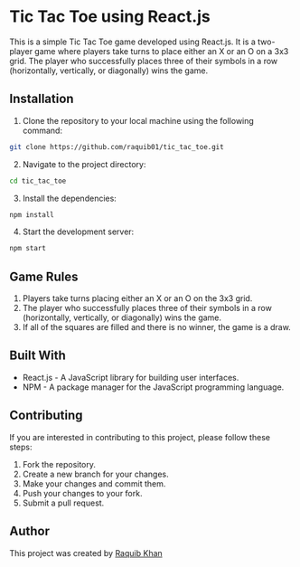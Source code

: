 # Tic Tac Toe using React.js

This is a simple Tic Tac Toe game developed using React.js. It is a two-player game where players take turns to place either an X or an O on a 3x3 grid. The player who successfully places three of their symbols in a row (horizontally, vertically, or diagonally) wins the game.

## Installation

1. Clone the repository to your local machine using the following command:

```bash
git clone https://github.com/raquib01/tic_tac_toe.git
```
2. Navigate to the project directory:

```bash
cd tic_tac_toe
```
3. Install the dependencies:

```bash
npm install
```
4. Start the development server:

```bash
npm start
```
## Game Rules

1. Players take turns placing either an X or an O on the 3x3 grid.
2. The player who successfully places three of their symbols in a row (horizontally, vertically, or diagonally) wins the game.
3. If all of the squares are filled and there is no winner, the game is a draw.

## Built With

- React.js - A JavaScript library for building user interfaces.
- NPM - A package manager for the JavaScript programming language.

## Contributing

If you are interested in contributing to this project, please follow these steps:

1. Fork the repository.
2. Create a new branch for your changes.
3. Make your changes and commit them.
4. Push your changes to your fork.
5. Submit a pull request.

## Author

This project was created by [Raquib Khan](https://github.com/raquib01)
